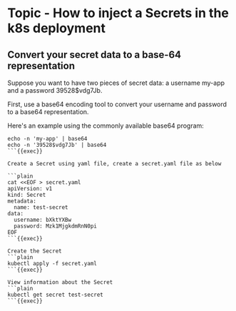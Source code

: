 
<h1>Topic - How to inject a Secrets in the k8s deployment</h1>
<h2>Convert your secret data to a base-64 representation</h2>
Suppose you want to have two pieces of secret data: a username my-app and a password 39528$vdg7Jb. <p>
First, use a base64 encoding tool to convert your username and password to a base64 representation. <p>
Here's an example using the commonly available base64 program:

```plain
echo -n 'my-app' | base64
echo -n '39528$vdg7Jb' | base64
```{{exec}}

Create a Secret using yaml file, create a secret.yaml file as below

```plain
cat <<EOF > secret.yaml
apiVersion: v1
kind: Secret
metadata:
  name: test-secret
data:
  username: bXktYXBw
  password: Mzk1MjgkdmRnN0pi
EOF
```{{exec}}

Create the Secret
```plain
kubectl apply -f secret.yaml
```{{exec}}

View information about the Secret
```plain
kubectl get secret test-secret
```{{exec}}